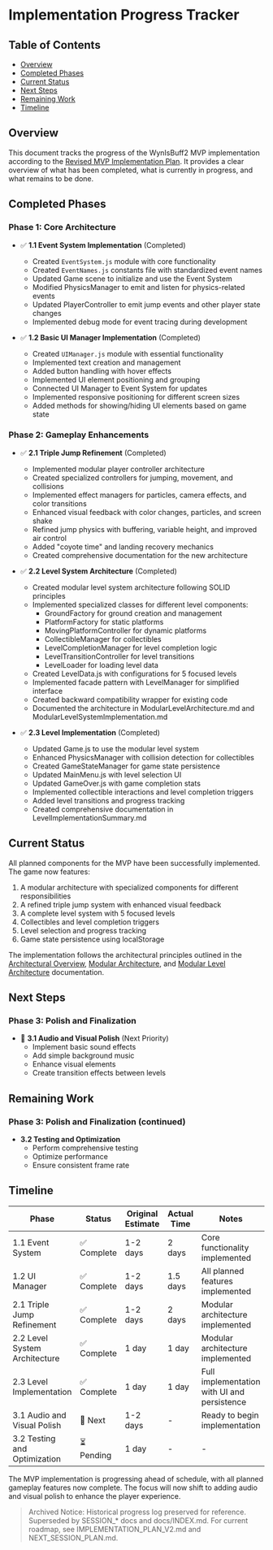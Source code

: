 # Implementation Progress Tracker

## Table of Contents

- [Overview](#overview)
- [Completed Phases](#completed-phases)
- [Current Status](#current-status)
- [Next Steps](#next-steps)
- [Remaining Work](#remaining-work)
- [Timeline](#timeline)

## Overview

This document tracks the progress of the WynIsBuff2 MVP implementation according to the [Revised MVP Implementation Plan](./RevisedMVPImplementationPlan.md). It provides a clear overview of what has been completed, what is currently in progress, and what remains to be done.

## Completed Phases

### Phase 1: Core Architecture

- ✅ **1.1 Event System Implementation** (Completed)
    - Created `EventSystem.js` module with core functionality
    - Created `EventNames.js` constants file with standardized event names
    - Updated Game scene to initialize and use the Event System
    - Modified PhysicsManager to emit and listen for physics-related events
    - Updated PlayerController to emit jump events and other player state changes
    - Implemented debug mode for event tracing during development

- ✅ **1.2 Basic UI Manager Implementation** (Completed)
    - Created `UIManager.js` module with essential functionality
    - Implemented text creation and management
    - Added button handling with hover effects
    - Implemented UI element positioning and grouping
    - Connected UI Manager to Event System for updates
    - Implemented responsive positioning for different screen sizes
    - Added methods for showing/hiding UI elements based on game state

### Phase 2: Gameplay Enhancements

- ✅ **2.1 Triple Jump Refinement** (Completed)
    - Implemented modular player controller architecture
    - Created specialized controllers for jumping, movement, and collisions
    - Implemented effect managers for particles, camera effects, and color transitions
    - Enhanced visual feedback with color changes, particles, and screen shake
    - Refined jump physics with buffering, variable height, and improved air control
    - Added "coyote time" and landing recovery mechanics
    - Created comprehensive documentation for the new architecture

- ✅ **2.2 Level System Architecture** (Completed)
    - Created modular level system architecture following SOLID principles
    - Implemented specialized classes for different level components:
        - GroundFactory for ground creation and management
        - PlatformFactory for static platforms
        - MovingPlatformController for dynamic platforms
        - CollectibleManager for collectibles
        - LevelCompletionManager for level completion logic
        - LevelTransitionController for level transitions
        - LevelLoader for loading level data
    - Created LevelData.js with configurations for 5 focused levels
    - Implemented facade pattern with LevelManager for simplified interface
    - Created backward compatibility wrapper for existing code
    - Documented the architecture in ModularLevelArchitecture.md and ModularLevelSystemImplementation.md

- ✅ **2.3 Level Implementation** (Completed)
    - Updated Game.js to use the modular level system
    - Enhanced PhysicsManager with collision detection for collectibles
    - Created GameStateManager for game state persistence
    - Updated MainMenu.js with level selection UI
    - Updated GameOver.js with game completion stats
    - Implemented collectible interactions and level completion triggers
    - Added level transitions and progress tracking
    - Created comprehensive documentation in LevelImplementationSummary.md

## Current Status

All planned components for the MVP have been successfully implemented. The game now features:

1. A modular architecture with specialized components for different responsibilities
2. A refined triple jump system with enhanced visual feedback
3. A complete level system with 5 focused levels
4. Collectibles and level completion triggers
5. Level selection and progress tracking
6. Game state persistence using localStorage

The implementation follows the architectural principles outlined in the [Architectural Overview](../../architecture/ArchitecturalOverview.md), [Modular Architecture](../../architecture/ModularArchitecture.md), and [Modular Level Architecture](../../systems/ModularLevelArchitecture.md) documentation.

## Next Steps

### Phase 3: Polish and Finalization

- 🔄 **3.1 Audio and Visual Polish** (Next Priority)
    - Implement basic sound effects
    - Add simple background music
    - Enhance visual elements
    - Create transition effects between levels

## Remaining Work

### Phase 3: Polish and Finalization (continued)

- **3.2 Testing and Optimization**
    - Perform comprehensive testing
    - Optimize performance
    - Ensure consistent frame rate

## Timeline

| Phase                         | Status      | Original Estimate | Actual Time | Notes                                       |
| ----------------------------- | ----------- | ----------------- | ----------- | ------------------------------------------- |
| 1.1 Event System              | ✅ Complete | 1-2 days          | 2 days      | Core functionality implemented              |
| 1.2 UI Manager                | ✅ Complete | 1-2 days          | 1.5 days    | All planned features implemented            |
| 2.1 Triple Jump Refinement    | ✅ Complete | 1-2 days          | 2 days      | Modular architecture implemented            |
| 2.2 Level System Architecture | ✅ Complete | 1 day             | 1 day       | Modular architecture implemented            |
| 2.3 Level Implementation      | ✅ Complete | 1 day             | 1 day       | Full implementation with UI and persistence |
| 3.1 Audio and Visual Polish   | 🔄 Next     | 1-2 days          | -           | Ready to begin implementation               |
| 3.2 Testing and Optimization  | ⏳ Pending  | 1 day             | -           | -                                           |

The MVP implementation is progressing ahead of schedule, with all planned gameplay features now complete. The focus will now shift to adding audio and visual polish to enhance the player experience.

> Archived Notice: Historical progress log preserved for reference. Superseded by SESSION\_\* docs and docs/INDEX.md. For current roadmap, see IMPLEMENTATION_PLAN_V2.md and NEXT_SESSION_PLAN.md.

